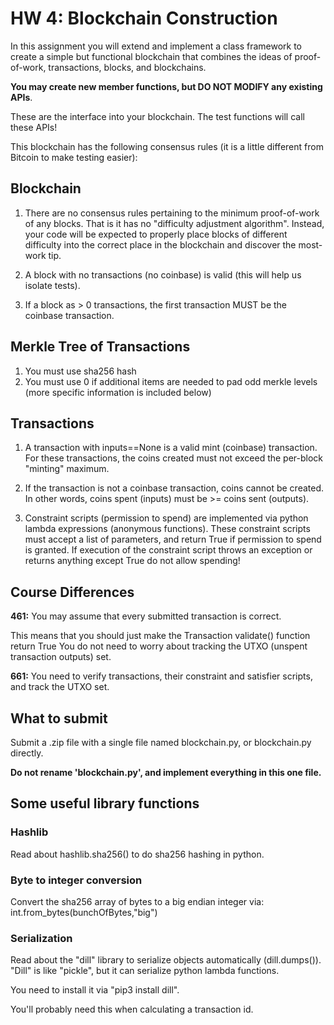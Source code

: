 # HW 4: Blockchain Construction

In this assignment you will extend and implement a class framework to create a simple but functional blockchain that combines the ideas of proof-of-work, transactions, blocks, and blockchains.

**You may create new member functions, but DO NOT MODIFY any existing APIs**.

These are the interface into your blockchain.  The test functions will call these APIs!

This blockchain has the following consensus rules (it is a little different from Bitcoin to make testing easier):

## Blockchain

1. There are no consensus rules pertaining to the minimum proof-of-work of any blocks.  That is it has no "difficulty adjustment algorithm".
Instead, your code will be expected to properly place blocks of different difficulty into the correct place in the blockchain and discover the most-work tip.

2. A block with no transactions (no coinbase) is valid (this will help us isolate tests).

3. If a block as > 0 transactions, the first transaction MUST be the coinbase transaction.

##  Merkle Tree of Transactions

1. You must use sha256 hash 
2. You must use 0 if additional items are needed to pad odd merkle levels
(more specific information is included below)

## Transactions

1. A transaction with inputs==None is a valid mint (coinbase) transaction.  For these transactions, the coins created must not exceed the per-block "minting" maximum.

2. If the transaction is not a coinbase transaction, coins cannot be created.  In other words, coins spent (inputs) must be >= coins sent (outputs).

3. Constraint scripts (permission to spend) are implemented via python lambda expressions (anonymous functions).  These constraint scripts must accept a list of parameters, and return True if
   permission to spend is granted.  If execution of the constraint script throws an exception or returns anything except True do not allow spending!

## Course Differences

**461:** 
You may assume that every submitted transaction is correct.

This means that you should just make the Transaction validate() function return True
You do not need to worry about tracking the UTXO (unspent transaction outputs) set.

**661:**
You need to verify transactions, their constraint and satisfier scripts, and track the UTXO set.

## What to submit

Submit a .zip file with a single file named blockchain.py, or blockchain.py directly.

**Do not rename 'blockchain.py', and implement everything in this one file.**

## Some useful library functions

### Hashlib
Read about hashlib.sha256() to do sha256 hashing in python.

### Byte to integer conversion
Convert the sha256 array of bytes to a big endian integer via: int.from_bytes(bunchOfBytes,"big")

### Serialization
Read about the "dill" library to serialize objects automatically (dill.dumps()).  "Dill" is like "pickle", but it can serialize python lambda functions.

You need to install it via "pip3 install dill".

You'll probably need this when calculating a transaction id.
